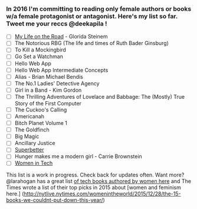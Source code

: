 ### In 2016 I'm committing to reading only female authors or books w/a female protagonist or antagonist. Here's my list so far. Tweet me your reccs @deekapila !

- [ ] [My Life on the Road](http://www.amazon.com/My-Life-Road-Gloria-Steinem/dp/0147522404/ref=tmm_abk_title_0?_encoding=UTF8&qid=1451716234&sr=1-1) - Glorida Steinem
- [ ] The Notorious RBG (The life and times of Ruth Bader Ginsburg)
- [ ] To Kill a Mockingbird
- [ ] Go Set a Watchman 
- [ ] Hello Web App
- [ ] Hello Web App Intermediate Concepts
- [ ] Alias - Brian Michael Bendis
- [ ] The No.1 Ladies' Detective Agency
- [ ] Girl in a Band - Kim Gordon
- [ ] The Thrilling Adventures of Lovelace and Babbage: The (Mostly) True Story of the First Computer
- [ ] The Cuckoo's Calling
- [ ] Americanah
- [ ] Bitch Planet Volume 1
- [ ] The Goldfinch
- [ ] Big Magic 
- [ ] Ancillary Justice 
- [ ] [Superbetter](http://www.amazon.com/dp/1594206368/ref=cm_sw_r_tw_dp_32rmvb1VGPQ8B)
- [ ] Hunger makes me a modern girl - Carrie Brownstein
- [ ] [Women in Tech](http://www.penguinrandomhouse.com/books/536234/women-in-tech-by-tarah-wheeler-van-vlack/)

This list is a work in progress. Check back for updates often. Want more? @larahogan has a great list [of tech books authored by women here](https://the-pastry-box-project.net/lara-hogan/2015-december-4) and The Times wrote a list of their top picks in 2015 about [women and feminism here.] (http://nytlive.nytimes.com/womenintheworld/2015/12/28/the-15-books-we-couldnt-put-down-this-year/)
